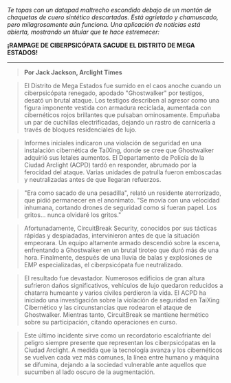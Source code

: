 _Te topas con un datapad maltrecho escondido debajo de un montón de chaquetas de cuero sintético descartadas. Está agrietado y chamuscado, pero milagrosamente aún funciona. Una aplicación de noticias está abierta, mostrando un titular que te hace estremecer:_

**¡RAMPAGE DE CIBERPSICÓPATA SACUDE EL DISTRITO DE MEGA ESTADOS!**

---

> **Por Jack Jackson, Arclight Times**

> El Distrito de Mega Estados fue sumido en el caos anoche cuando un ciberpsicópata renegado, apodado "Ghostwalker" por testigos, desató un brutal ataque. Los testigos describen al agresor como una figura imponente vestida con armadura reciclada, aumentada con cibernéticos rojos brillantes que pulsaban ominosamente. Empuñaba un par de cuchillas electrificadas, dejando un rastro de carnicería a través de bloques residenciales de lujo.

> Informes iniciales indicaron una violación de seguridad en una instalación cibernética de TaiXing, donde se cree que Ghostwalker adquirió sus letales aumentos. El Departamento de Policía de la Ciudad Arclight (ACPD) tardó en responder, abrumado por la ferocidad del ataque. Varias unidades de patrulla fueron emboscadas y neutralizadas antes de que llegaran refuerzos.

> "Era como sacado de una pesadilla", relató un residente aterrorizado, que pidió permanecer en el anonimato. "Se movía con una velocidad inhumana, cortando drones de seguridad como si fueran papel. Los gritos... nunca olvidaré los gritos."

> Afortunadamente, CircuitBreak Security, conocidos por sus tácticas rápidas y despiadadas, intervinieron antes de que la situación empeorara. Un equipo altamente armado descendió sobre la escena, enfrentando a Ghostwalker en un brutal tiroteo que duró más de una hora. Finalmente, después de una lluvia de balas y explosiones de EMP especializadas, el ciberpsicópata fue neutralizado.

> El resultado fue devastador. Numerosos edificios de gran altura sufrieron daños significativos, vehículos de lujo quedaron reducidos a chatarra humeante y varios civiles perdieron la vida. El ACPD ha iniciado una investigación sobre la violación de seguridad en TaiXing Cibernético y las circunstancias que rodearon el ataque de Ghostwalker. Mientras tanto, CircuitBreak se mantiene hermético sobre su participación, citando operaciones en curso.

> Este último incidente sirve como un recordatorio escalofriante del peligro siempre presente que representan los ciberpsicópatas en la Ciudad Arclight. A medida que la tecnología avanza y los cibernéticos se vuelven cada vez más comunes, la línea entre humano y máquina se difumina, dejando a la sociedad vulnerable ante aquellos que sucumben al lado oscuro de la augmentación.
